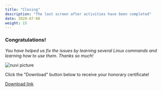 ```yaml
---
title: "Closing"
description: "The last screen after activities have been completed"
date: 2020-07-08
weight: 15
---
```


### Congratulations! 

*You have helped us fix the issues by learning several Linux commands and learning how to use them. Thanks so much!*

![nuvi picture](../images/nuvi.PNG?classes=border,shadow)

Click the "Download" button below to receive your honorary certificate!

<a class="my-2 mx-4 btn btn-info" href="../images/Certificate.pdf">
Download link
</a>
